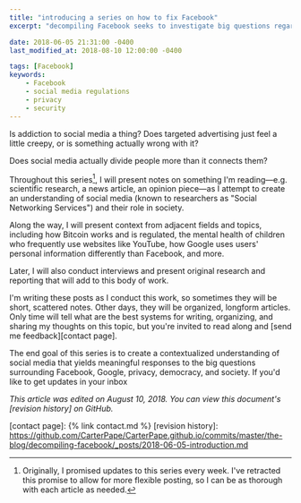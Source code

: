 ```yaml
---
title: "introducing a series on how to fix Facebook"
excerpt: "decompiling Facebook seeks to investigate big questions regarding the regulation of social media companies, Facebook being chief among them."

date: 2018-06-05 21:31:00 -0400
last_modified_at: 2018-08-10 12:00:00 -0400

tags: [Facebook]
keywords:
    - Facebook
    - social media regulations
    - privacy
    - security
---
```


Is addiction to social media a thing? Does targeted advertising just feel a little creepy, or is something actually wrong with it?

Does social media actually divide people more than it connects them?

Throughout this series[^every-week], I will present notes on something I'm reading—e.g. scientific research, a news article, an opinion piece—as I attempt to create an understanding of social media (known to researchers as "Social Networking Services") and their role in society. 

Along the way, I will present context from adjacent fields and topics, including how Bitcoin works and is regulated, the mental health of children who frequently use websites like YouTube, how Google uses users' personal information differently than Facebook, and more.

Later, I will also conduct interviews and present original research and reporting that will add to this body of work.

I'm writing these posts as I conduct this work, so sometimes they will be short, scattered notes. Other days, they will be organized, longform articles. Only time will tell what are the best systems for writing, organizing, and sharing my thoughts on this topic, but you're invited to read along and [send me feedback][contact page].

The end goal of this series is to create a contextualized understanding of social media that yields meaningful responses to the big questions surrounding Facebook, Google, privacy, democracy, and society. If you'd like to get updates in your inbox 

_This article was edited on August 10, 2018. You can view this document's [revision history] on GitHub._

[^every-week]:
    Originally, I promised updates to this series every week. I've retracted this promise to allow for more flexible posting, so I can be as thorough with each article as needed.

[contact page]: {% link contact.md %}
[revision history]: https://github.com/CarterPape/CarterPape.github.io/commits/master/the-blog/decompiling-facebook/_posts/2018-06-05-introduction.md
